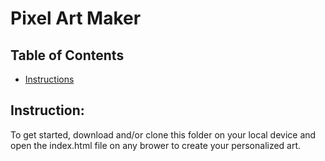 # Pixel Art Maker
## Table of Contents

* [Instructions](#instructions)

## Instruction:

To get started, download and/or clone this folder on your local device and open the index.html file on any brower to create your  personalized art.

